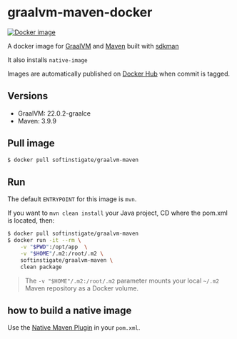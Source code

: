 # graalvm-maven-docker

[![Docker image](https://github.com/SoftInstigate/graalvm-maven-docker/actions/workflows/deploy-image.yml/badge.svg)](https://github.com/SoftInstigate/graalvm-maven-docker/actions/workflows/deploy-image.yml)

A docker image for [GraalVM](https://graalvm.org) and [Maven](https://maven.apache.org) built with [sdkman](https://sdkman.io)

It also installs `native-image`

Images are automatically published on [Docker Hub](https://hub.docker.com/r/softinstigate/graalvm-maven) when commit is tagged.

## Versions ##

- GraalVM: 22.0.2-graalce
- Maven: 3.9.9

## Pull image

```bash
$ docker pull softinstigate/graalvm-maven
```

## Run ##

The default `ENTRYPOINT` for this image is `mvn`.

If you want to `mvn clean install` your Java project, CD where the pom.xml is located, then:

```bash
$ docker pull softinstigate/graalvm-maven
$ docker run -it --rm \
    -v "$PWD":/opt/app  \
    -v "$HOME"/.m2:/root/.m2 \
    softinstigate/graalvm-maven \
    clean package
```

> The `-v "$HOME"/.m2:/root/.m2` parameter mounts your local `~/.m2` Maven repository as a Docker volume.

## how to build a native image

Use the [Native Maven Plugin](https://graalvm.github.io/native-build-tools/latest/maven-plugin.html/) in your `pom.xml`.
